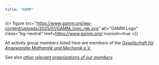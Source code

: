 ```yaml
---
title: "GAMM"
---
```

{{< figure
    src="https://www.gamm.org/wp-content/uploads/2025/01/GAMM_logo_rgb.svg"
    alt="GAMM Logo"
    class="bg-neutral"
    href=https://www.gamm.org/
    nozoom=true
    >}}

All activity group members listed here are members of the [*Gesellschaft für Angewandte Mathamtik und Mechanik e.V.*](https://www.gamm.org)

See also [*other relevant organizations of our members*](..)